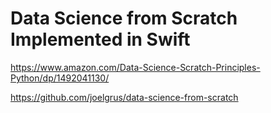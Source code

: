 # Data Science from Scratch Implemented in Swift

https://www.amazon.com/Data-Science-Scratch-Principles-Python/dp/1492041130/

https://github.com/joelgrus/data-science-from-scratch


